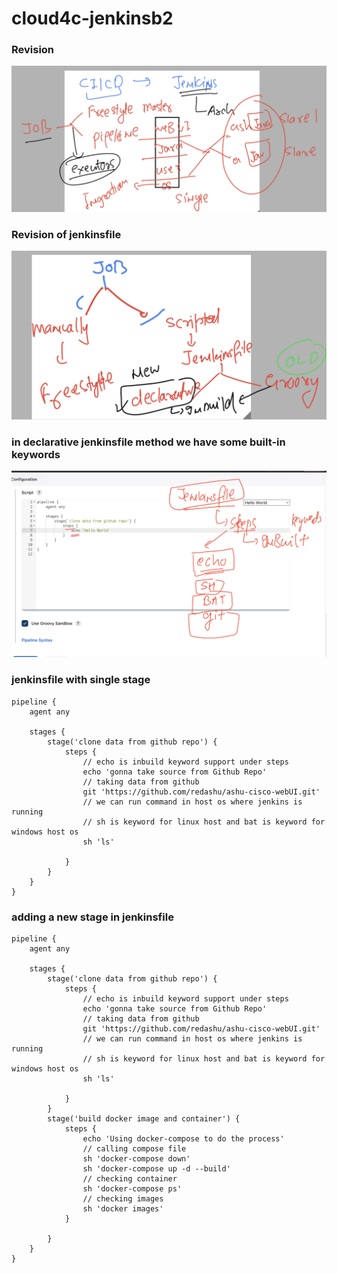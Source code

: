 # cloud4c-jenkinsb2

### Revision 

<img src="rev.png">

### Revision of jenkinsfile 

<img src="jf1.png">

### in declarative jenkinsfile method we have some built-in keywords 

<img src="jf2.png">

### jenkinsfile with single stage

```
pipeline {
    agent any

    stages {
        stage('clone data from github repo') {
            steps {
                // echo is inbuild keyword support under steps 
                echo 'gonna take source from Github Repo'
                // taking data from github 
                git 'https://github.com/redashu/ashu-cisco-webUI.git'
                // we can run command in host os where jenkins is running
                // sh is keyword for linux host and bat is keyword for windows host os
                sh 'ls'
                
            }
        }
    }
}

```

### adding a new stage in jenkinsfile

```
pipeline {
    agent any

    stages {
        stage('clone data from github repo') {
            steps {
                // echo is inbuild keyword support under steps 
                echo 'gonna take source from Github Repo'
                // taking data from github 
                git 'https://github.com/redashu/ashu-cisco-webUI.git'
                // we can run command in host os where jenkins is running
                // sh is keyword for linux host and bat is keyword for windows host os
                sh 'ls'
                
            }
        }
        stage('build docker image and container') {
            steps {
                echo 'Using docker-compose to do the process'
                // calling compose file 
                sh 'docker-compose down'
                sh 'docker-compose up -d --build'
                // checking container
                sh 'docker-compose ps'
                // checking images
                sh 'docker images'
            }
            
        }
    }
}

```
